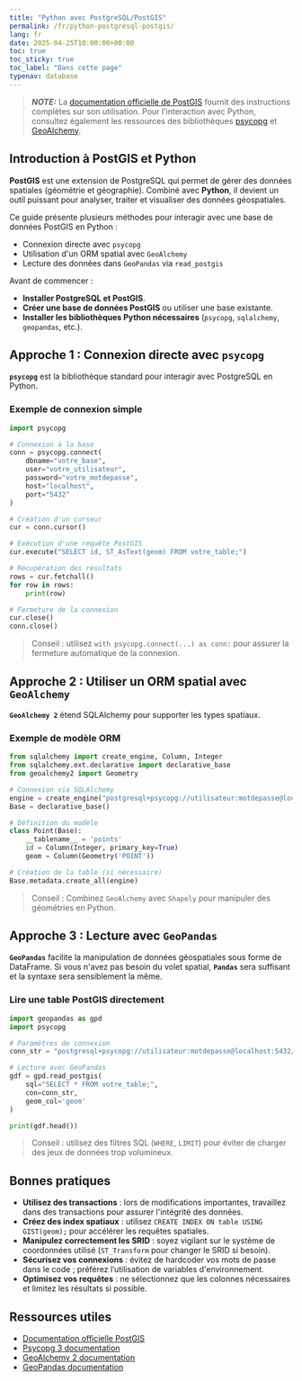 ```yaml
---
title: "Python avec PostgreSQL/PostGIS"
permalink: /fr/python-postgresql-postgis/
lang: fr
date: 2025-04-25T10:00:00+00:00
toc: true
toc_sticky: true
toc_label: "Dans cette page"
typenav: database
---
```


> **_NOTE:_** La [documentation officielle de PostGIS](https://postgis.net/documentation/) fournit des instructions complètes sur son utilisation. Pour l'interaction avec Python, consultez également les ressources des bibliothèques [psycopg](https://www.psycopg.org/) et [GeoAlchemy](https://geoalchemy-2.readthedocs.io/en/latest/).

## Introduction à PostGIS et Python

**PostGIS** est une extension de PostgreSQL qui permet de gérer des données spatiales (géométrie et géographie). Combiné avec **Python**, il devient un outil puissant pour analyser, traiter et visualiser des données géospatiales.

Ce guide présente plusieurs méthodes pour interagir avec une base de données PostGIS en Python :
- Connexion directe avec `psycopg`
- Utilisation d'un ORM spatial avec `GeoAlchemy`
- Lecture des données dans `GeoPandas` via `read_postgis`

Avant de commencer :
- **Installer PostgreSQL et PostGIS**.
- **Créer une base de données PostGIS** ou utiliser une base existante.
- **Installer les bibliothèques Python nécessaires** (`psycopg`, `sqlalchemy`, `geopandas`, etc.).

## Approche 1 : Connexion directe avec `psycopg`

**`psycopg`** est la bibliothèque standard pour interagir avec PostgreSQL en Python.

### Exemple de connexion simple

```python
import psycopg

# Connexion à la base
conn = psycopg.connect(
    dbname="votre_base",
    user="votre_utilisateur",
    password="votre_motdepasse",
    host="localhost",
    port="5432"
)

# Création d'un curseur
cur = conn.cursor()

# Exécution d'une requête PostGIS
cur.execute("SELECT id, ST_AsText(geom) FROM votre_table;")

# Récupération des résultats
rows = cur.fetchall()
for row in rows:
    print(row)

# Fermeture de la connexion
cur.close()
conn.close()
```

> Conseil : utilisez `with psycopg.connect(...) as conn:` pour assurer la fermeture automatique de la connexion.

## Approche 2 : Utiliser un ORM spatial avec `GeoAlchemy`

**`GeoAlchemy 2`** étend SQLAlchemy pour supporter les types spatiaux.

### Exemple de modèle ORM

```python
from sqlalchemy import create_engine, Column, Integer
from sqlalchemy.ext.declarative import declarative_base
from geoalchemy2 import Geometry

# Connexion via SQLAlchemy
engine = create_engine("postgresql+psycopg://utilisateur:motdepasse@localhost:5432/votre_base")
Base = declarative_base()

# Définition du modèle
class Point(Base):
    __tablename__ = 'points'
    id = Column(Integer, primary_key=True)
    geom = Column(Geometry('POINT'))

# Création de la table (si nécessaire)
Base.metadata.create_all(engine)
```

> Conseil : Combinez `GeoAlchemy` avec `Shapely` pour manipuler des géométries en Python.

## Approche 3 : Lecture avec `GeoPandas`

**`GeoPandas`** facilite la manipulation de données géospatiales sous forme de DataFrame. Si vous n'avez pas besoin du volet spatial, **`Pandas`** sera suffisant et la syntaxe sera sensiblement la même.

### Lire une table PostGIS directement

```python
import geopandas as gpd
import psycopg

# Paramètres de connexion
conn_str = "postgresql+psycopg://utilisateur:motdepasse@localhost:5432/votre_base"

# Lecture avec GeoPandas
gdf = gpd.read_postgis(
    sql="SELECT * FROM votre_table;",
    con=conn_str,
    geom_col='geom'
)

print(gdf.head())
```

> Conseil : utilisez des filtres SQL (`WHERE`, `LIMIT`) pour éviter de charger des jeux de données trop volumineux.


## Bonnes pratiques

- **Utilisez des transactions** : lors de modifications importantes, travaillez dans des transactions pour assurer l'intégrité des données.
- **Créez des index spatiaux** : utilisez `CREATE INDEX ON table USING GIST(geom);` pour accélérer les requêtes spatiales.
- **Manipulez correctement les SRID** : soyez vigilant sur le système de coordonnées utilisé (`ST_Transform` pour changer le SRID si besoin).
- **Sécurisez vos connexions** : évitez de hardcoder vos mots de passe dans le code ; préférez l’utilisation de variables d'environnement.
- **Optimisez vos requêtes** : ne sélectionnez que les colonnes nécessaires et limitez les résultats si possible.

## Ressources utiles

- [Documentation officielle PostGIS](https://postgis.net/documentation/)
- [Psycopg 3 documentation](https://www.psycopg.org/psycopg3/docs/)
- [GeoAlchemy 2 documentation](https://geoalchemy-2.readthedocs.io/en/latest/)
- [GeoPandas documentation](https://geopandas.org/en/stable/)
